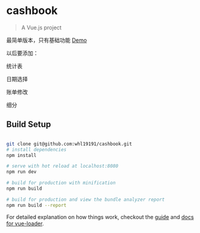 # cashbook

> A Vue.js project

最简单版本，只有基础功能
[Demo](https://whl19191.github.io/cashbook/dist)

以后要添加：

统计表

日期选择

账单修改

细分

## Build Setup

``` bash

git clone git@github.com:whl19191/cashbook.git
# install dependencies
npm install

# serve with hot reload at localhost:8080
npm run dev

# build for production with minification
npm run build

# build for production and view the bundle analyzer report
npm run build --report
```

For detailed explanation on how things work, checkout the [guide](http://vuejs-templates.github.io/webpack/) and [docs for vue-loader](http://vuejs.github.io/vue-loader).
